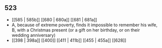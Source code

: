 ## 523
- [[585 | 585b]] [[680 | 680a]] [[681 | 681a]] 
- A, because of extreme poverty, finds it impossible to remember his wife, B, with a Christmas present (or a gift on her birthday, or on their wedding anniversary)
- [[398 | 398a]] [[400]] [[411 | 411b]] [[455 | 455a]] [[628]] 

